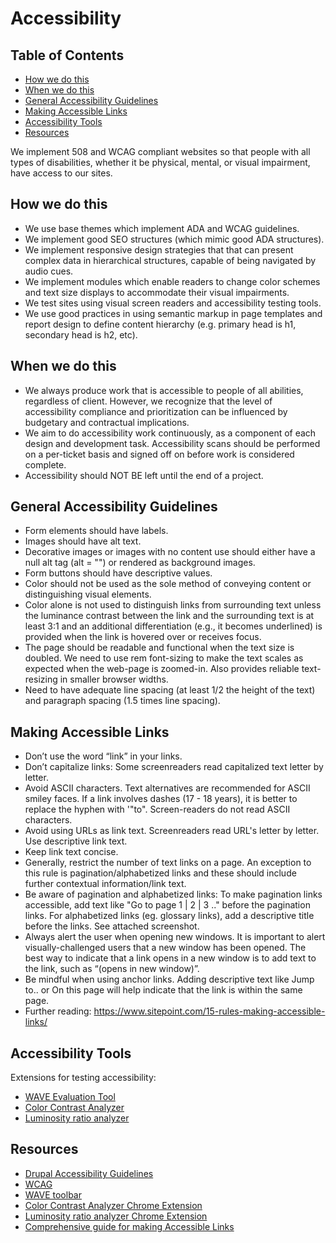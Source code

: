 # Accessibility

## Table of Contents

* [How we do this](#how)
* [When we do this](#why)
* [General Accessibility Guidelines](#guidelines)
* [Making Accessible Links](#links)
* [Accessibility Tools](#tools)
* [Resources](#resources)

We implement 508 and WCAG compliant websites so that people with all types of disabilities, whether it be physical, mental, or visual impairment, have access to our sites.

## <a name="how"></a>How we do this

* We use base themes which implement ADA and WCAG guidelines.
* We implement good SEO structures (which mimic good ADA structures).
* We implement responsive design strategies that that can present complex data in hierarchical structures, capable of being navigated by audio cues.
* We implement modules which enable readers to change color schemes and text size displays to accommodate their visual impairments.
* We test sites using visual screen readers and accessibility testing tools.
* We use good practices in using semantic markup in page templates and report design to define content hierarchy (e.g. primary head is h1, secondary head is h2, etc).

## <a name="why"></a>When we do this

* We always produce work that is accessible to people of all abilities, regardless of client. However, we recognize that the level of accessibility compliance and prioritization can be influenced by budgetary and contractual implications.
* We aim to do accessibility work continuously, as a component of each design and development task. Accessibility scans should be performed on a per-ticket basis and signed off on before work is considered complete.
* Accessibility should NOT BE left until the end of a project.

## <a name="guidelines"></a>General Accessibility Guidelines

* Form elements should have labels.
* Images should have alt text.
* Decorative images or images with no content use should either have a null alt tag (alt = "") or rendered as background images.
* Form buttons should have descriptive values.
* Color should not be used as the sole method of conveying content or distinguishing visual elements.
* Color alone is not used to distinguish links from surrounding text unless the luminance contrast between the link and the surrounding text is at least 3:1 and an additional differentiation (e.g., it becomes underlined) is provided when the link is hovered over or receives focus.
* The page should be readable and functional when the text size is doubled. We need to use rem font-sizing to make the text scales as expected when the web-page is zoomed-in. Also provides reliable text-resizing in smaller browser widths.
* Need to have adequate line spacing (at least 1/2 the height of the text) and paragraph spacing (1.5 times line spacing).

## <a name="links"></a>Making Accessible Links

* Don’t use the word “link” in your links.
* Don’t capitalize links: Some screenreaders read capitalized text letter by letter.
* Avoid ASCII characters. Text alternatives are recommended for ASCII smiley faces. If a link involves dashes (17 - 18 years), it is better to replace the hyphen with '"to". Screen-readers do not read ASCII characters.
* Avoid using URLs as link text. Screenreaders read URL's letter by letter. Use descriptive link text.
* Keep link text concise.
* Generally, restrict the number of text links on a page. An exception to this rule is pagination/alphabetized links and these should include further contextual information/link text.
* Be aware of pagination and alphabetized links: To make pagination links accessible, add text like "Go to page  1 | 2 | 3 .." before the pagination links. For alphabetized links (eg. glossary links), add a descriptive title before the links. See attached screenshot.
* Always alert the user when opening new windows. It is important to alert visually-challenged users that a new window has been opened. The best way to indicate that a link opens in a new window is to add text to the link, such as “(opens in new window)”.
* Be mindful when using anchor links. Adding descriptive text like Jump to.. or On this page will help indicate that the link is within the same page.
* Further reading: <https://www.sitepoint.com/15-rules-making-accessible-links/>

## <a name="tools"></a>Accessibility Tools

Extensions for testing accessibility:

* [WAVE Evaluation Tool](https://chrome.google.com/webstore/detail/wave-evaluation-tool/jbbplnpkjmmeebjpijfedlgcdilocofh)
* [Color Contrast Analyzer](https://chrome.google.com/webstore/detail/color-contrast-analyzer/dagdlcijhfbmgkjokkjicnnfimlebcll)
* [Luminosity ratio analyzer](https://chrome.google.com/webstore/detail/wcag-luminosity-contrast/lllpnmpooomecmbmijbmbikaacgfdagi)

## <a name="resources"></a>Resources

* [Drupal Accessibility Guidelines](https://drupal.org/node/1637990)
* [WCAG](http://www.w3.org/WAI/intro/wcag)
* [WAVE toolbar](http://wave.webaim.org/toolbar/)
* [Color Contrast Analyzer Chrome Extension](https://chrome.google.com/webstore/detail/color-contrast-analyzer/dagdlcijhfbmgkjokkjicnnfimlebcll)
* [Luminosity ratio analyzer Chrome Extension](https://chrome.google.com/webstore/detail/wcag-luminosity-contrast/lllpnmpooomecmbmijbmbikaacgfdagi)
* [Comprehensive guide for making Accessible Links](https://www.sitepoint.com/15-rules-making-accessible-links/)
